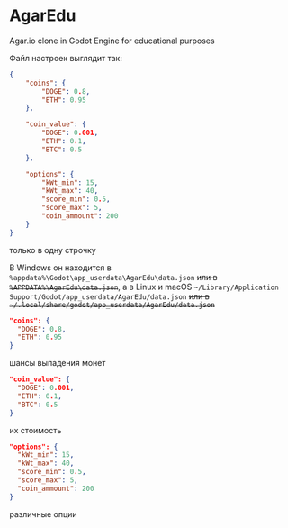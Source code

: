 # AgarEdu
Agar.io clone in Godot Engine for educational purposes

Файл настроек выглядит так:

```json
{
	"coins": {
		"DOGE": 0.8,
		"ETH": 0.95
	},

	"coin_value": {
		"DOGE": 0.001,
		"ETH": 0.1,
		"BTC": 0.5
	},

	"options": {
		"kWt_min": 15,
		"kWt_max": 40,
		"score_min": 0.5,
		"score_max": 5,
		"coin_ammount": 200
	}
}
```
только в одну строчку

В Windows он находится в `%appdata%\Godot\app_userdata\AgarEdu\data.json` ~~или в `%APPDATA%\AgarEdu\data.json`~~, а в Linux и macOS `~/Library/Application Support/Godot/app_userdata/AgarEdu/data.json` ~~или в `~/.local/share/godot/app_userdata/AgarEdu/data.json`~~

```json
"coins": {
  "DOGE": 0.8,
  "ETH": 0.95
}
```
шансы выпадения монет


```json
"coin_value": {
  "DOGE": 0.001,
  "ETH": 0.1,
  "BTC": 0.5
}
```
их стоимость


```json
"options": {
  "kWt_min": 15,
  "kWt_max": 40,
  "score_min": 0.5,
  "score_max": 5,
  "coin_ammount": 200
}
```
различные опции
